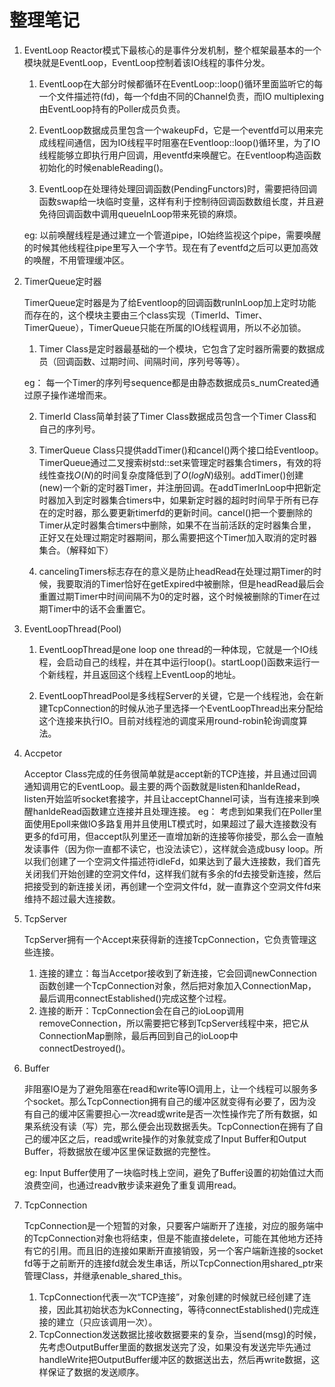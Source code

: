 # 整理笔记

1.  EventLoop
	Reactor模式下最核心的是事件分发机制，整个框架最基本的一个模块就是EventLoop，EventLoop控制着该IO线程的事件分发。

	1. EventLoop在大部分时候都循环在EventLoop::loop()循环里面监听它的每一个文件描述符(fd)，每一个fd由不同的Channel负责，而IO multiplexing由EventLoop持有的Poller成员负责。
	
	2. EventLoop数据成员里包含一个wakeupFd，它是一个eventfd可以用来完成线程间通信，因为IO线程平时阻塞在Eventloop::loop()循环里，为了IO线程能够立即执行用户回调，用eventfd来唤醒它。在Eventloop构造函数初始化的时候enableReading()。
	3. EventLoop在处理待处理回调函数(PendingFunctors)时，需要把待回调函数swap给一块临时变量，这样有利于控制待回调函数数组长度，并且避免待回调函数中调用queueInLoop带来死锁的麻烦。
	
	eg: 以前唤醒线程是通过建立一个管道pipe，IO始终监视这个pipe，需要唤醒的时候其他线程往pipe里写入一个字节。现在有了eventfd之后可以更加高效的唤醒，不用管理缓冲区。
	
2.  TimerQueue定时器

	TimerQueue定时器是为了给Eventloop的回调函数runInLoop加上定时功能而存在的，这个模块主要由三个class实现（TimerId、Timer、TimerQueue），TimerQueue只能在所属的IO线程调用，所以不必加锁。
	
	1. Timer Class是定时器最基础的一个模块，它包含了定时器所需要的数据成员（回调函数、过期时间、间隔时间，序列号等等）。
	
	eg： 每一个Timer的序列号sequence都是由静态数据成员s_numCreated通过原子操作递增而来。
	
	2. TimerId Class简单封装了Timer Class数据成员包含一个Timer Class和自己的序列号。

	3. TimerQueue Class只提供addTimer()和cancel()两个接口给Eventloop。TimerQueue通过二叉搜索树std::set来管理定时器集合timers，有效的将线性查找$O(N)$的时间复杂度降低到了$O(logN)$级别。addTimer()创建(new)一个新的定时器Timer，并注册回调。在addTimerInLoop中把新定时器加入到定时器集合timers中，如果新定时器的超时时间早于所有已存在的定时器，那么要更新timerfd的更新时间。cancel()把一个要删除的Timer从定时器集合timers中删除，如果不在当前活跃的定时器集合里，正好又在处理过期定时器期间，那么需要把这个Timer加入取消的定时器集合。（解释如下）
	4. cancelingTimers标志存在的意义是防止headRead在处理过期Timer的时候，我要取消的Timer恰好在getExpired中被删除，但是headRead最后会重置过期Timer中时间间隔不为0的定时器，这个时候被删除的Timer在过期Timer中的话不会重置它。

3.  EventLoopThread(Pool)

    1.  EventLoopThread是one loop one thread的一种体现，它就是一个IO线程，会启动自己的线程，并在其中运行loop()。startLoop()函数来运行一个新线程，并且返回这个线程上EventLoop的地址。

    2.  EventLoopThreadPool是多线程Server的关键，它是一个线程池，会在新建TcpConnection的时候从池子里选择一个EventLoopThread出来分配给这个连接来执行IO。目前对线程池的调度采用round-robin轮询调度算法。

4.  Accpetor

    Acceptor Class完成的任务很简单就是accept新的TCP连接，并且通过回调通知调用它的EventLoop。最主要的两个函数就是listen和hanldeRead，listen开始监听socket套接字，并且让acceptChannel可读，当有连接来到唤醒hanldeRead函数建立连接并且处理连接。
    eg： 考虑到如果我们在Poller里面使用Epoll来做IO多路复用并且使用LT模式时，如果超过了最大连接数没有更多的fd可用，但accept队列里还一直增加新的连接等你接受，那么会一直触发读事件（因为你一直都不读它，也没法读它），这样就会造成busy loop。所以我们创建了一个空洞文件描述符idleFd，如果达到了最大连接数，我们首先关闭我们开始创建的空洞文件fd，这样我们就有多余的fd去接受新连接，然后把接受到的新连接关闭，再创建一个空洞文件fd，就一直靠这个空洞文件fd来维持不超过最大连接数。

5. TcpServer

    TcpServer拥有一个Accept来获得新的连接TcpConnection，它负责管理这些连接。

    1.  连接的建立：每当Accetpor接收到了新连接，它会回调newConnection函数创建一个TcpConnection对象，然后把对象加入ConnectionMap，最后调用connectEstablished()完成这整个过程。
    2.  连接的断开：TcpConnection会在自己的ioLoop调用removeConnection，所以需要把它移到TcpServer线程中来，把它从ConnectionMap删除，最后再回到自己的ioLoop中connectDestroyed()。

6. Buffer

    非阻塞IO是为了避免阻塞在read和write等IO调用上，让一个线程可以服务多个socket。那么TcpConnection拥有自己的缓冲区就变得有必要了，因为没有自己的缓冲区需要担心一次read或write是否一次性操作完了所有数据，如果系统没有读（写）完，那么便会出现数据丢失。TcpConnection在拥有了自己的缓冲区之后，read或write操作的对象就变成了Input Buffer和Output Buffer，将数据放在缓冲区里保证数据的完整性。

    eg: Input Buffer使用了一块临时栈上空间，避免了Buffer设置的初始值过大而浪费空间，也通过readv散步读来避免了重复调用read。

7. TcpConnection

    TcpConnection是一个短暂的对象，只要客户端断开了连接，对应的服务端中的TcpConnection对象也将结束，但是不能直接delete，可能在其他地方还持有它的引用。而且旧的连接如果断开直接销毁，另一个客户端新连接的socket fd等于之前断开的连接fd就会发生串话，所以TcpConnection用shared_ptr来管理Class，并继承enable_shared_this。

    1. TcpConnection代表一次“TCP连接”，对象创建的时候就已经创建了连接，因此其初始状态为kConnecting，等待connectEstablished()完成连接的建立（只应该调用一次）。
    2. TcpConnection发送数据比接收数据要来的复杂，当send(msg)的时候，先考虑OutputBuffer里面的数据发送完了没，如果没有发送完毕先通过handleWrite把OutputBuffer缓冲区的数据送出去，然后再write数据，这样保证了数据的发送顺序。